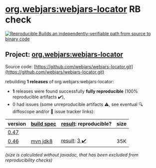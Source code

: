 [org.webjars:webjars-locator](https://central.sonatype.com/artifact/org.webjars/webjars-locator/0.46/versions) RB check
=======

[![Reproducible Builds](https://reproducible-builds.org/images/logos/rb.svg) an independently-verifiable path from source to binary code](https://reproducible-builds.org/)

## Project: [org.webjars:webjars-locator](https://central.sonatype.com/artifact/org.webjars/webjars-locator/0.46/versions)

Source code: [https://github.com/webjars/webjars-locator.git](https://github.com/webjars/webjars-locator.git)

rebuilding **1 releases** of org.webjars:webjars-locator:
- **1** releases were found successfully **fully reproducible** (100% reproducible artifacts :heavy_check_mark:),
- 0 had issues (some unreproducible artifacts :warning:, see eventual :mag: diffoscope and/or :memo: issue tracker links):

| version | [build spec](/BUILDSPEC.md) | [result](https://reproducible-builds.org/docs/jvm/): reproducible? | size |
| -- | --------- | ------ | -- |
| [0.47](https://central.sonatype.com/artifact/org.webjars/webjars-locator/0.47/pom) | | | |
| [0.46](https://central.sonatype.com/artifact/org.webjars/webjars-locator/0.46/pom) | [mvn jdk8](webjars-locator-0.46.buildspec) | [result](webjars-locator-0.46.buildinfo): [3 :heavy_check_mark: ](webjars-locator-0.46.buildcompare) | 35K |

<i>(size is calculated without javadoc, that has been excluded from reproducibility checks)</i>
